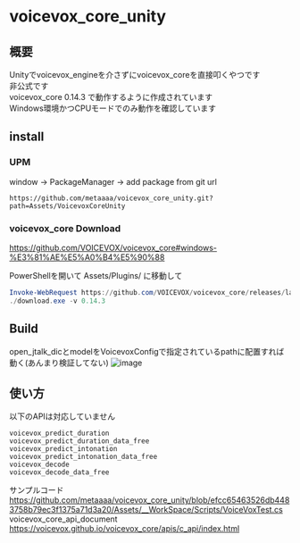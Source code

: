 # voicevox_core_unity

## 概要
Unityでvoicevox_engineを介さずにvoicevox_coreを直接叩くやつです<br>
非公式です<br>
voicevox_core 0.14.3 で動作するように作成されています<br>
Windows環境かつCPUモードでのみ動作を確認しています<br>

## install
### UPM
window -> PackageManager -> add package from git url
```
https://github.com/metaaaa/voicevox_core_unity.git?path=Assets/VoicevoxCoreUnity
```

### voicevox_core Download
https://github.com/VOICEVOX/voicevox_core#windows-%E3%81%AE%E5%A0%B4%E5%90%88

PowerShellを開いて Assets/Plugins/ に移動して
```PowerShell
Invoke-WebRequest https://github.com/VOICEVOX/voicevox_core/releases/latest/download/download-windows-x64.exe -OutFile ./download.exe
./download.exe -v 0.14.3
```

## Build
open_jtalk_dicとmodelをVoicevoxConfigで指定されているpathに配置すれば動く(あんまり検証してない)
![image](https://user-images.githubusercontent.com/56059182/232301774-fdd28e69-c05a-4586-9027-1b0065c716a5.png)

## 使い方

以下のAPIは対応していません <br>
```
voicevox_predict_duration
voicevox_predict_duration_data_free
voicevox_predict_intonation
voicevox_predict_intonation_data_free
voicevox_decode
voicevox_decode_data_free 
```

サンプルコード <br>
https://github.com/metaaaa/voicevox_core_unity/blob/efcc65463526db4483758b79ec3f1375a71d3a20/Assets/__WorkSpace/Scripts/VoiceVoxTest.cs <br>
voicevox_core_api_document <br>
https://voicevox.github.io/voicevox_core/apis/c_api/index.html <br>
